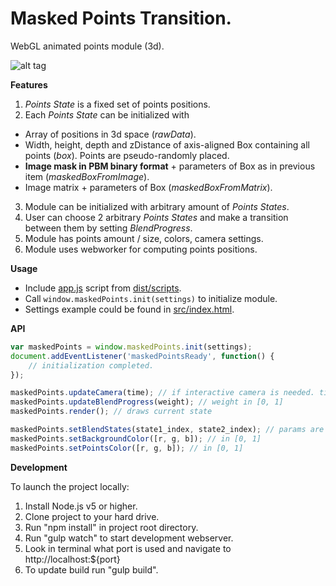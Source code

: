 # Masked Points Transition.

WebGL animated points module (3d).

![alt tag](https://cloud.githubusercontent.com/assets/12106426/23064247/fd4d4856-f51f-11e6-94b2-ab3ce41d359d.gif)

**Features**

1. *Points State* is a fixed set of points positions.
2. Each *Points State* can be initialized with
 - Array of positions in 3d space (*rawData*).
 - Width, height, depth and zDistance of axis-aligned Box containing all points (*box*). Points are pseudo-randomly placed.
 - **Image mask in PBM binary format** + parameters of Box as in previous item (*maskedBoxFromImage*).
 - Image matrix + parameters of Box (*maskedBoxFromMatrix*).
3. Module can be initialized with arbitrary amount of *Points States*.
4. User can choose 2 arbitrary *Points States* and make a transition between them by setting *BlendProgress*.
5. Module has points amount / size, colors, camera settings.
6. Module uses webworker for computing points positions.

**Usage**

- Include [app.js](https://github.com/mlknz/Masked-Points-Transition/tree/master/dist/scripts/app.js) script from [dist/scripts](https://github.com/mlknz/Masked-Points-Transition/tree/master/dist/scripts).
- Call `window.maskedPoints.init(settings)` to initialize module.
- Settings example could be found in [src/index.html](https://github.com/mlknz/Masked-Points-Transition/blob/master/src/index.html).

**API**

```javascript
var maskedPoints = window.maskedPoints.init(settings);
document.addEventListener('maskedPointsReady', function() {
    // initialization completed.
});

maskedPoints.updateCamera(time); // if interactive camera is needed. time in seconds for inertia.
maskedPoints.updateBlendProgress(weight); // weight in [0, 1]
maskedPoints.render(); // draws current state

maskedPoints.setBlendStates(state1_index, state2_index); // params are integer indices as states go in settings.
maskedPoints.setBackgroundColor([r, g, b]); // in [0, 1]
maskedPoints.setPointsColor([r, g, b]); // in [0, 1]
```

**Development**

To launch the project locally:

1. Install Node.js v5 or higher.
2. Clone project to your hard drive.
3. Run "npm install" in project root directory.
4. Run "gulp watch" to start development webserver.
5. Look in terminal what port is used and navigate to http://localhost:${port}
6. To update build run "gulp build".
